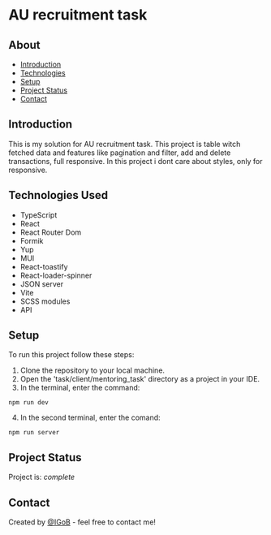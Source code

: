 # AU recruitment task

## About
* [Introduction](#introduction)
* [Technologies](#technologies-used)
* [Setup](#setup)
* [Project Status](#project-status)
* [Contact](#contact)


## Introduction
This is my solution for AU recruitment task. This project is table witch fetched data and features like pagination and filter, add and delete transactions, full responsive. In this project i dont care about styles, only for responsive.


## Technologies Used
* TypeScript
* React
* React Router Dom
* Formik
* Yup
* MUI
* React-toastify
* React-loader-spinner
* JSON server
* Vite
* SCSS modules
* API

## Setup
To run this project follow these steps:

1. Clone the repository to your local machine.
2. Open the 'task/client/mentoring_task' directory as a project in your IDE.
3. In the terminal, enter the command:

```
npm run dev
```
4. In the second terminal, enter the comand:
   
```
npm run server
```

## Project Status
Project is: _complete_


## Contact
Created by [@IGoB](https://igobb-portfolio.netlify.app/) - feel free to contact me!
